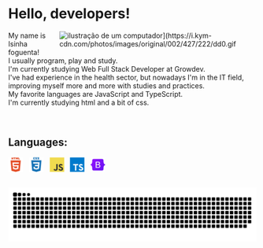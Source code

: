 <h1>Hello, developers!</h1>

<img src="https://cdn.discordapp.com/attachments/1207324010485121044/1210399965160153170/marin-marin-kitagawa.gif?ex=65ea6bcf&is=65d7f6cf&hm=b2b9620651d3e615fb99d20564d81f00ce6e4d2c330bb367085ff1302445836a&" alt="ilustração de um computador](https://i.kym-cdn.com/photos/images/original/002/427/222/dd0.gif" min-width="400px" max-width="400px" width="400px" align="right">

<p align="left">
  My name is Isinha foguenta!<br>
  I usually program, play and study.<br>
  I'm currently studying Web Full Stack Developer at Growdev.<br>
  I've had experience in the health sector, but nowadays I'm in the IT field, improving myself more and more with studies and practices.<br>
  My favorite languages are JavaScript and TypeScript.<br>
  I'm currently studying html and a bit of css.<br>
 </p>
 
<br>

<h2>Languages:</h2>

<div>
  <img src="https://github.com/devicons/devicon/blob/master/icons/html5/html5-plain-wordmark.svg" title="HTML5" alt="HTML" width="30" height="30"/>&nbsp;&nbsp;
  <img src="https://github.com/devicons/devicon/blob/master/icons/css3/css3-plain-wordmark.svg"  title="CSS3" alt="CSS" width="30" height="30"/>&nbsp;&nbsp;
  <img src="https://github.com/devicons/devicon/blob/master/icons/javascript/javascript-original.svg" title="JavaScript" alt="JavaScript" width="30" height="30"/>&nbsp;&nbsp;
  <img src="https://github.com/devicons/devicon/blob/master/icons/typescript/typescript-original.svg" title="TypeScript" alt="TypeScript" width="30" height="30"/>&nbsp;&nbsp;
  <img src="https://github.com/devicons/devicon/blob/master/icons/bootstrap/bootstrap-original.svg" title="Bootstrap" alt="Bootstrap" width="30" height="30"/>&nbsp;&nbsp;
</div>

</div>

##

<picture>
  <source
    media="(prefers-color-scheme: dark)"
    srcset="https://raw.githubusercontent.com/platane/snk/output/github-contribution-grid-snake-dark.svg"
  />
  <source
    media="(prefers-color-scheme: light)"
    srcset="https://raw.githubusercontent.com/platane/snk/output/github-contribution-grid-snake.svg"
  />
  <img
    alt="github contribution grid snake animation"
    src="https://raw.githubusercontent.com/platane/snk/output/github-contribution-grid-snake.svg"
  />
</picture>

##




<!---
djon4thaN/djon4thaN is a ✨ special ✨ repository because its `README.md` (this file) appears on your GitHub profile.
You can click the Preview link to take a look at your changes.
--->
